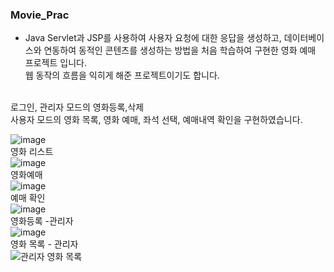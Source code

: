 ### Movie_Prac
- Java Servlet과 JSP를 사용하여 사용자 요청에 대한 응답을 생성하고, 데이터베이스와 연동하여 동적인 콘텐츠를 생성하는 방법을 처음 학습하여 구현한 영화 예매 프로젝트 입니다.
<br> 웹 동작의 흐름을 익히게 해준 프로젝트이기도 합니다.
<br>
로그인, 관리자 모드의 영화등록,삭제 <br>
사용자 모드의 영화 목록, 영화 예매, 좌석 선택, 예매내역 확인을 구현하였습니다.<br>

![image](https://github.com/aminii00/MoviePrac/assets/89954944/ee4dcd10-f777-426a-897c-bdbeee9d8130)<br>
영화 리스트<br>
![image](https://github.com/aminii00/MoviePrac/assets/89954944/787acea5-04a9-4d28-a415-caad32967ae3)<br>
영화예매<br>
![image](https://github.com/aminii00/MoviePrac/assets/89954944/9ef3e05c-8f65-4194-98eb-cfb0a26ee029)<br>
예매 확인<br>
![image](https://github.com/aminii00/MoviePrac/assets/89954944/d3198afd-4bc7-471e-8803-96d6e2b5e4d0)<br>
영화등록 -관리자<br>
![image](https://github.com/aminii00/MoviePrac/assets/89954944/1dee6048-4ad1-4351-8356-78ef1fcdfce0)<br>
영화 목록 - 관리자<br>
![관리자 영화 목록](https://github.com/aminii00/MoviePrac/assets/89954944/7b16855d-23c5-4f38-976f-bca3c84da80b)<br>
